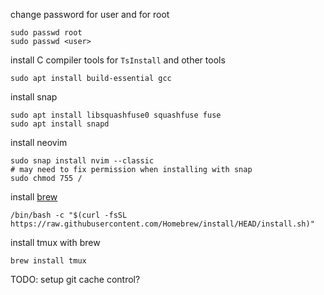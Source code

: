 change password for user and for root

```
sudo passwd root
sudo passwd <user>
```

install C compiler tools for `TsInstall` and other tools

```
sudo apt install build-essential gcc
```

install snap

```
sudo apt install libsquashfuse0 squashfuse fuse
sudo apt install snapd
```

install neovim

```
sudo snap install nvim --classic
# may need to fix permission when installing with snap
sudo chmod 755 /
```

install [brew](https://brew.sh)

```
/bin/bash -c "$(curl -fsSL https://raw.githubusercontent.com/Homebrew/install/HEAD/install.sh)"
```

install tmux with brew

```
brew install tmux
```

TODO: setup git cache control?
